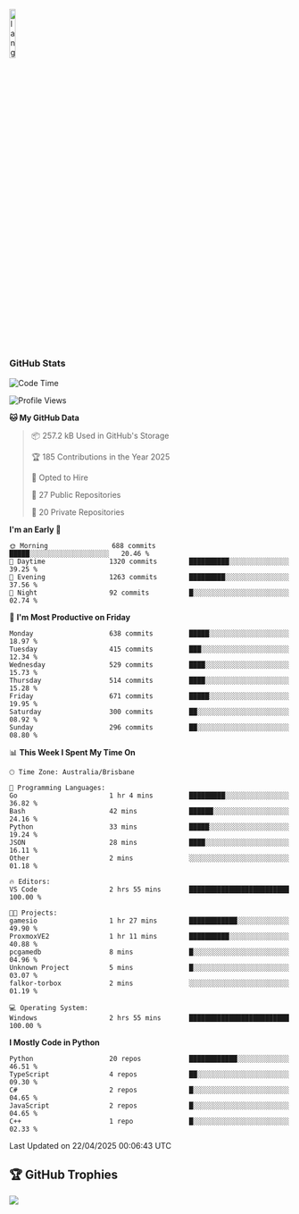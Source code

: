 <p align="left"><img width=15%" src="https://github.com/alansmathew/alansmathew/raw/master/lang.gif" alt="lang image here" /></p>

# <h3 align="left">GitHub Stats</h3>

<!--START_SECTION:waka-->
![Code Time](http://img.shields.io/badge/Code%20Time-568%20hrs%2038%20mins-blue)

![Profile Views](http://img.shields.io/badge/Profile%20Views-0-blue)

**🐱 My GitHub Data** 

> 📦 257.2 kB Used in GitHub's Storage 
 > 
> 🏆 185 Contributions in the Year 2025
 > 
> 💼 Opted to Hire
 > 
> 📜 27 Public Repositories 
 > 
> 🔑 20 Private Repositories 
 > 
**I'm an Early 🐤** 

```text
🌞 Morning                688 commits         █████░░░░░░░░░░░░░░░░░░░░   20.46 % 
🌆 Daytime                1320 commits        ██████████░░░░░░░░░░░░░░░   39.25 % 
🌃 Evening                1263 commits        █████████░░░░░░░░░░░░░░░░   37.56 % 
🌙 Night                  92 commits          █░░░░░░░░░░░░░░░░░░░░░░░░   02.74 % 
```
📅 **I'm Most Productive on Friday** 

```text
Monday                   638 commits         █████░░░░░░░░░░░░░░░░░░░░   18.97 % 
Tuesday                  415 commits         ███░░░░░░░░░░░░░░░░░░░░░░   12.34 % 
Wednesday                529 commits         ████░░░░░░░░░░░░░░░░░░░░░   15.73 % 
Thursday                 514 commits         ████░░░░░░░░░░░░░░░░░░░░░   15.28 % 
Friday                   671 commits         █████░░░░░░░░░░░░░░░░░░░░   19.95 % 
Saturday                 300 commits         ██░░░░░░░░░░░░░░░░░░░░░░░   08.92 % 
Sunday                   296 commits         ██░░░░░░░░░░░░░░░░░░░░░░░   08.80 % 
```


📊 **This Week I Spent My Time On** 

```text
🕑︎ Time Zone: Australia/Brisbane

💬 Programming Languages: 
Go                       1 hr 4 mins         █████████░░░░░░░░░░░░░░░░   36.82 % 
Bash                     42 mins             ██████░░░░░░░░░░░░░░░░░░░   24.16 % 
Python                   33 mins             █████░░░░░░░░░░░░░░░░░░░░   19.24 % 
JSON                     28 mins             ████░░░░░░░░░░░░░░░░░░░░░   16.11 % 
Other                    2 mins              ░░░░░░░░░░░░░░░░░░░░░░░░░   01.18 % 

🔥 Editors: 
VS Code                  2 hrs 55 mins       █████████████████████████   100.00 % 

🐱‍💻 Projects: 
gamesio                  1 hr 27 mins        ████████████░░░░░░░░░░░░░   49.90 % 
ProxmoxVE2               1 hr 11 mins        ██████████░░░░░░░░░░░░░░░   40.88 % 
pcgamedb                 8 mins              █░░░░░░░░░░░░░░░░░░░░░░░░   04.96 % 
Unknown Project          5 mins              █░░░░░░░░░░░░░░░░░░░░░░░░   03.07 % 
falkor-torbox            2 mins              ░░░░░░░░░░░░░░░░░░░░░░░░░   01.19 % 

💻 Operating System: 
Windows                  2 hrs 55 mins       █████████████████████████   100.00 % 
```

**I Mostly Code in Python** 

```text
Python                   20 repos            ████████████░░░░░░░░░░░░░   46.51 % 
TypeScript               4 repos             ██░░░░░░░░░░░░░░░░░░░░░░░   09.30 % 
C#                       2 repos             █░░░░░░░░░░░░░░░░░░░░░░░░   04.65 % 
JavaScript               2 repos             █░░░░░░░░░░░░░░░░░░░░░░░░   04.65 % 
C++                      1 repo              █░░░░░░░░░░░░░░░░░░░░░░░░   02.33 % 
```




 Last Updated on 22/04/2025 00:06:43 UTC
<!--END_SECTION:waka-->

## 🏆 GitHub Trophies

![](https://github-profile-trophy.vercel.app/?username=samh06&theme=discord&no-frame=true&no-bg=false&margin-w=4)
